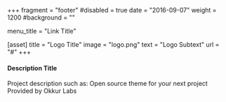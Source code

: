 +++
fragment = "footer"
#disabled = true
date = "2016-09-07"
weight = 1200
#background = ""

menu_title = "Link Title"

[asset]
  title = "Logo Title"
  image = "logo.png"
  text = "Logo Subtext"
  url = "#"
+++

#### Description Title

Project description such as:
Open source theme for your next project
Provided by Okkur Labs
